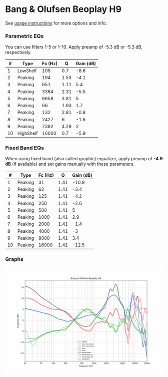 # Bang & Olufsen Beoplay H9
See [usage instructions](https://github.com/jaakkopasanen/AutoEq#usage) for more options and info.

### Parametric EQs
You can use filters 1-5 or 1-10. Apply preamp of -5.3 dB or -5.3 dB, respectively.

|   # | Type      |   Fc (Hz) |    Q |   Gain (dB) |
|-----|-----------|-----------|------|-------------|
|   1 | LowShelf  |       105 | 0.7  |        -8.6 |
|   2 | Peaking   |       194 | 1.53 |        -4.1 |
|   3 | Peaking   |       651 | 1.11 |         5.4 |
|   4 | Peaking   |      3364 | 2.31 |        -5.5 |
|   5 | Peaking   |      6658 | 3.81 |         5   |
|   6 | Peaking   |        66 | 1.93 |         1.7 |
|   7 | Peaking   |       132 | 2.81 |        -0.8 |
|   8 | Peaking   |      2427 | 6    |        -1.6 |
|   9 | Peaking   |      7392 | 4.29 |         2   |
|  10 | HighShelf |     10000 | 0.7  |        -5.9 |

### Fixed Band EQs
When using fixed band (also called graphic) equalizer, apply preamp of **-4.9 dB** (if available) and set gains manually with these parameters.

|   # | Type    |   Fc (Hz) |    Q |   Gain (dB) |
|-----|---------|-----------|------|-------------|
|   1 | Peaking |        31 | 1.41 |       -10.8 |
|   2 | Peaking |        62 | 1.41 |        -3.4 |
|   3 | Peaking |       125 | 1.41 |        -4.2 |
|   4 | Peaking |       250 | 1.41 |        -2.6 |
|   5 | Peaking |       500 | 1.41 |         5   |
|   6 | Peaking |      1000 | 1.41 |         2.9 |
|   7 | Peaking |      2000 | 1.41 |        -1.4 |
|   8 | Peaking |      4000 | 1.41 |        -3   |
|   9 | Peaking |      8000 | 1.41 |         3.4 |
|  10 | Peaking |     16000 | 1.41 |       -12.5 |

### Graphs
![](./Bang%20&%20Olufsen%20Beoplay%20H9.png)
